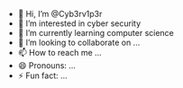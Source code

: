 - 👋 Hi, I’m @Cyb3rv1p3r
- 👀 I’m interested in cyber security
- 🌱 I’m currently learning computer science
- 💞️ I’m looking to collaborate on ...
- 📫 How to reach me ...
- 😄 Pronouns: ...
- ⚡ Fun fact: ...

<!---
Cyb3rv1p3r/Cyb3rv1p3r is a ✨ special ✨ repository because its `README.md` (this file) appears on your GitHub profile.
You can click the Preview link to take a look at your changes.
--->
